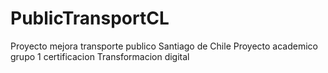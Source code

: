 # PublicTransportCL
Proyecto mejora transporte publico Santiago de Chile
Proyecto academico grupo 1 certificacion Transformacion digital
